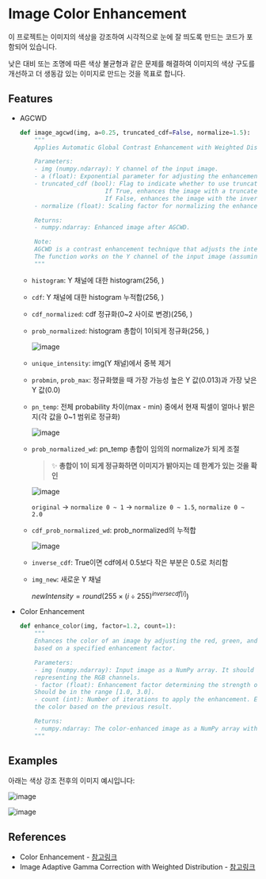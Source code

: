 # Image Color Enhancement

이 프로젝트는 이미지의 색상을 강조하여 시각적으로 눈에 잘 띄도록 만드는 코드가 포함되어 있습니다. 

낮은 대비 또는 조명에 따른 색상 불균형과 같은 문제를 해결하여 이미지의 색상 구도를 개선하고 더 생동감 있는 이미지로 만드는 것을 목표로 합니다.


## Features
- AGCWD
    ```python
    def image_agcwd(img, a=0.25, truncated_cdf=False, normalize=1.5):
        """
        Applies Automatic Global Contrast Enhancement with Weighted Distribution (AGCWD) to an input image.

        Parameters:
        - img (numpy.ndarray): Y channel of the input image.
        - a (float): Exponential parameter for adjusting the enhancement strength. Default is 0.25.
        - truncated_cdf (bool): Flag to indicate whether to use truncated cumulative distribution function.
                            If True, enhances the image with a truncated inverse cumulative distribution function.
                            If False, enhances the image with the inverse cumulative distribution function. Default is False.
        - normalize (float): Scaling factor for normalizing the enhanced image. Default is 1.5.

        Returns:
        - numpy.ndarray: Enhanced image after AGCWD.

        Note:
        AGCWD is a contrast enhancement technique that adjusts the intensity distribution of the image to improve visual quality.
        The function works on the Y channel of the input image (assuming YUV or similar color space).
        """
    ```
    - `histogram`: Y 채널에 대한 histogram(256, )
    - `cdf`: Y 채널에 대한 histogram 누적합(256, )
    - `cdf_normalized`: cdf 정규화(0~2 사이로 변경)(256, )
    - `prob_normalized`: histogram 총합이 1이되게 정규화(256, )

        ![image](https://github.com/sehyeon518/Favorfit-Color-Equalization/assets/84698896/5cb2bf5e-8910-4692-93b7-44ca9e59d5d7)

    - `unique_intensity`: img(Y 채널)에서 중복 제거
    - `probmin`, `prob_max`: 정규화했을 때 가장 가능성 높은 Y 값(0.013)과 가장 낮은 Y 값(0.0)
    - `pn_temp`: 전체 probability 차이(max - min) 중에서 현재 픽셀이 얼마나 밝은지(각 값을 0~1 범위로 정규화)
        
        ![image](https://github.com/sehyeon518/Favorfit-Color-Equalization/assets/84698896/3ea98e79-9ad6-4362-ae26-23d0e1500489)
        
    - `prob_normalized_wd`: pn_temp 총합이 임의의 normalize가 되게 조절

        > :sparkles: **총합이 1이 되게 정규화하면 이미지가 밝아지는 데 한계가 있는 것을 확인**

        ![image](https://github.com/sehyeon518/Favorfit-Color-Equalization/assets/84698896/4b2cd745-2fa8-4500-b906-2d5a7d1470b5)
        
        `original` -> `normalize 0 ~ 1` -> `normalize 0 ~ 1.5`, `normalize 0 ~ 2.0`
        
    - `cdf_prob_normalized_wd`: prob_normalized의 누적합
        
        ![image](https://github.com/sehyeon518/Favorfit-Color-Equalization/assets/84698896/9d97a285-2d8d-4436-afec-7ec3283494fc)
        
    - `inverse_cdf`: True이면 cdf에서 0.5보다 작은 부분은 0.5로 처리함
    - `img_new`: 새로운 Y 채널
        
        
        $newIntensity=round(255×(i ÷ 255) ^ {inversecdf[i]})$

- Color Enhancement
    ```python
    def enhance_color(img, factor=1.2, count=1):
        """
        Enhances the color of an image by adjusting the red, green, and blue values
        based on a specified enhancement factor.

        Parameters:
        - img (numpy.ndarray): Input image as a NumPy array. It should have shape (height, width, 3) 
        representing the RGB channels.
        - factor (float): Enhancement factor determining the strength of color enhancement. 
        Should be in the range [1.0, 3.0].
        - count (int): Number of iterations to apply the enhancement. Each iteration further enhances 
        the color based on the previous result.

        Returns:
        - numpy.ndarray: The color-enhanced image as a NumPy array with values in the range [0, 255].
        """
    ```
## Examples

아래는 색상 강조 전후의 이미지 예시입니다:

![image](https://github.com/sehyeon518/Favorfit-Color-Equalization/assets/84698896/11fb584a-41ea-4946-9c06-3d06a74e47e3)

![image](https://github.com/sehyeon518/Favorfit-Color-Equalization/assets/84698896/937466c6-574c-41e3-9407-6919ab067351)

## References
- Color Enhancement - [참고링크](https://irsa.ipac.caltech.edu/applications/FinderChart/docs/color_enhance.html)
- Image Adaptive Gamma Correction with Weighted Distribution - [참고링크](https://github.com/leowang7/iagcwd)